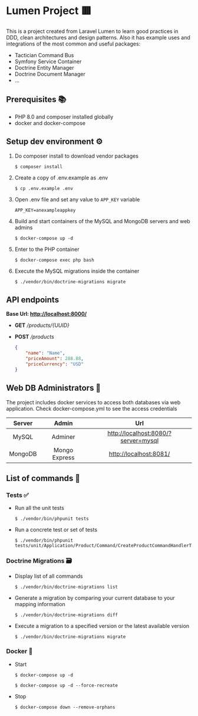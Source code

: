 # Lumen Project 🟥
This is a project created from Laravel Lumen to learn good practices in DDD, clean architectures and design patterns. 
Also it has example uses and integrations of the most common and useful packages:
* Tactician Command Bus
* Symfony Service Container
* Doctrine Entity Manager
* Doctrine Document Manager
* ... 

## Prerequisites 📚️
* PHP 8.0 and composer installed globally
* docker and docker-compose

## Setup dev environment ⚙️

1. Do composer install to download vendor packages
    ```shell
    $ composer install
    ```

2. Create a copy of .env.example as .env
    ```shell
    $ cp .env.example .env
    ```

3. Open .env file and set any value to `APP_KEY` variable
    ```dotenv
    APP_KEY=anexampleappkey
    ```
   
4. Build and start containers of the MySQL and MongoDB servers and web admins
    ```shell
    $ docker-compose up -d
    ```
   
5. Enter to the PHP container
    ```shell
    $ docker-compose exec php bash
    ```
   
6. Execute the MySQL migrations inside the container
    ```shell
    $ ./vendor/bin/doctrine-migrations migrate
    ```
   
## API endpoints

**Base Url: [http://localhost:8000/](http://localhost:8000/)**

* **GET** _/products/{UUID}_


* **POST** _/products_
    ```json
    {
        "name": "Name",
        "priceAmount": 288.88,
        "priceCurrency": "USD"
    }
    ```

## Web DB Administrators 🍬
The project includes docker services to access both databases via web application. Check docker-compose.yml to see the
access credentials

|  Server |     Admin     |                                     Url                                    |
|:-------:|:-------------:|:--------------------------------------------------------------------------:|
|  MySQL  |    Adminer    | [http://localhost:8080/?server=mysql](http://localhost:8080/?server=mysql) |
| MongoDB | Mongo Express | [http://localhost:8081/](http://localhost:8081/)                           |

## List of commands 📜

### Tests ✅
* Run all the unit tests
    ```shell
    $ ./vendor/bin/phpunit tests
    ```

* Run a concrete test or set of tests
    ```shell
    $ ./vendor/bin/phpunit tests/unit/Application/Product/Command/CreateProductCommandHandlerTest.php
    ```

### Doctrine Migrations 🗃️
* Display list of all commands
    ```shell
    $ ./vendor/bin/doctrine-migrations list
    ```

* Generate a migration by comparing your current database to your mapping information
    ```shell
    $ ./vendor/bin/doctrine-migrations diff
    ```

* Execute a migration to a specified version or the latest available version
    ```shell
    $ ./vendor/bin/doctrine-migrations migrate
    ```

### Docker 🐋
* Start
    ```shell
    $ docker-compose up -d
    ```
    ```shell
    $ docker-compose up -d --force-recreate
    ```

* Stop
    ```shell
    $ docker-compose down --remove-orphans
    ```

